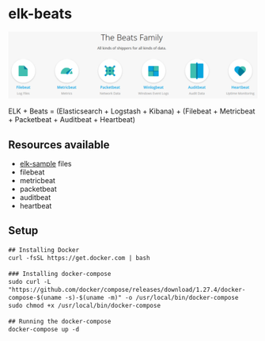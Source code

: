 # elk-beats
![beats](assets/images/beats_family.png)

ELK + Beats = (Elasticsearch + Logstash + Kibana) + (Filebeat + Metricbeat + Packetbeat + Auditbeat + Heartbeat)

## Resources available
- [elk-sample](https://github.com/aleroxac/elk-sample) files
- filebeat
- metricbeat
- packetbeat
- auditbeat
- heartbeat

## Setup
``` shell
## Installing Docker
curl -fsSL https://get.docker.com | bash

### Installing docker-compose
sudo curl -L "https://github.com/docker/compose/releases/download/1.27.4/docker-compose-$(uname -s)-$(uname -m)" -o /usr/local/bin/docker-compose
sudo chmod +x /usr/local/bin/docker-compose

## Running the docker-compose
docker-compose up -d
```